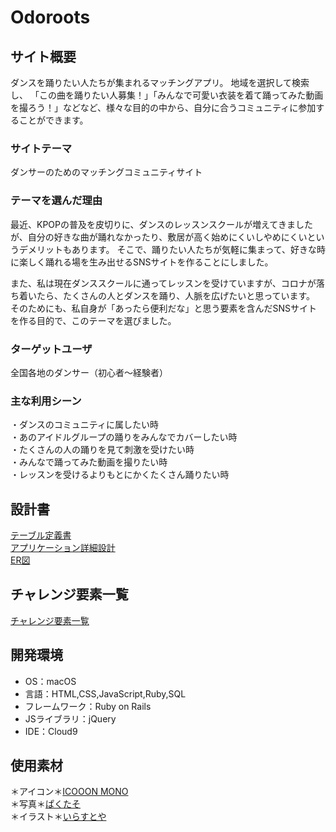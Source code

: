 # Odoroots

## サイト概要
ダンスを踊りたい人たちが集まれるマッチングアプリ。
地域を選択して検索し、
「この曲を踊りたい人募集！」「みんなで可愛い衣装を着て踊ってみた動画を撮ろう！」などなど、様々な目的の中から、自分に合うコミュニティに参加することができます。

### サイトテーマ
ダンサーのためのマッチングコミュニティサイト

### テーマを選んだ理由
最近、KPOPの普及を皮切りに、ダンスのレッスンスクールが増えてきましたが、自分の好きな曲が踊れなかったり、敷居が高く始めにくいしやめにくいというデメリットもあります。
そこで、踊りたい人たちが気軽に集まって、好きな時に楽しく踊れる場を生み出せるSNSサイトを作ることにしました。<br>

また、私は現在ダンススクールに通ってレッスンを受けていますが、コロナが落ち着いたら、たくさんの人とダンスを踊り、人脈を広げたいと思っています。<br>
そのためにも、私自身が「あったら便利だな」と思う要素を含んだSNSサイトを作る目的で、このテーマを選びました。

### ターゲットユーザ
全国各地のダンサー（初心者〜経験者）

### 主な利用シーン
・ダンスのコミュニティに属したい時<br>
・あのアイドルグループの踊りをみんなでカバーしたい時<br>
・たくさんの人の踊りを見て刺激を受けたい時<br>
・みんなで踊ってみた動画を撮りたい時<br>
・レッスンを受けるよりもとにかくたくさん踊りたい時

## 設計書
[テーブル定義書](https://docs.google.com/spreadsheets/d/1vOiyZGdU91GZMa8hnebUEmNhbZehqW0WwV57YMhL1yY/edit?usp=sharing)<br>
[アプリケーション詳細設計](https://docs.google.com/spreadsheets/d/1x9Me1DG45LvhVCZdebSQgqGKX6PdVFWRw7MliXzZY5Y/edit?usp=sharing)<br>
[ER図](https://drive.google.com/file/d/1ifE8v_LZ7XnoLxLtaXzLros6LIqh8gDi/view?usp=sharing)<br>

## チャレンジ要素一覧
[チャレンジ要素一覧](https://docs.google.com/spreadsheets/d/1WIeQAeyl5jkhoCoYzqTRxXZJZGCk6vdK32oTo65Ns3E/edit#gid=346513538)

## 開発環境
- OS：macOS
- 言語：HTML,CSS,JavaScript,Ruby,SQL
- フレームワーク：Ruby on Rails
- JSライブラリ：jQuery
- IDE：Cloud9

## 使用素材
＊アイコン＊[ICOOON MONO](https://icooon-mono.com/)<br>
＊写真＊[ぱくたそ](https://www.pakutaso.com/)<br>
＊イラスト＊[いらすとや](https://www.irasutoya.com/)
